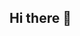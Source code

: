 ## Hi there 👋

<!--
**istefany3c/istefany3c** is a ✨ _special_ ✨ repository because its `README.md` (this file) appears on your GitHub profile.

Here are some ideas to get you started:


